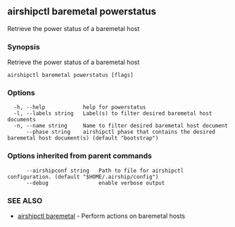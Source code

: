 ## airshipctl baremetal powerstatus

Retrieve the power status of a baremetal host

### Synopsis

Retrieve the power status of a baremetal host

```
airshipctl baremetal powerstatus [flags]
```

### Options

```
  -h, --help            help for powerstatus
  -l, --labels string   Label(s) to filter desired baremetal host documents
  -n, --name string     Name to filter desired baremetal host document
      --phase string    airshipctl phase that contains the desired baremetal host document(s) (default "bootstrap")
```

### Options inherited from parent commands

```
      --airshipconf string   Path to file for airshipctl configuration. (default "$HOME/.airship/config")
      --debug                enable verbose output
```

### SEE ALSO

* [airshipctl baremetal](airshipctl_baremetal.md)	 - Perform actions on baremetal hosts

